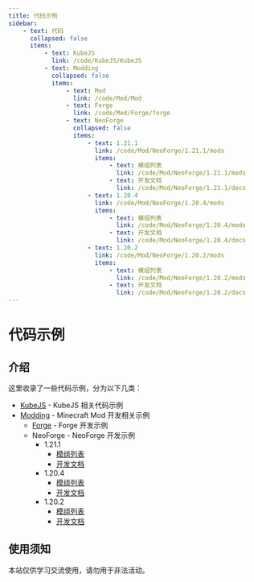 ```yaml
---
title: 代码示例
sidebar:
    - text: 代码
      collapsed: false
      items:
          - text: KubeJS
            link: /code/KubeJS/KubeJS
          - text: Modding
            collapsed: false
            items:
                - text: Mod
                  link: /code/Mod/Mod
                - text: Forge
                  link: /code/Mod/Forge/forge
                - text: NeoForge
                  collapsed: false
                  items:
                      - text: 1.21.1
                        link: /code/Mod/NeoForge/1.21.1/mods
                        items:
                            - text: 模组列表
                              link: /code/Mod/NeoForge/1.21.1/mods
                            - text: 开发文档
                              link: /code/Mod/NeoForge/1.21.1/docs
                      - text: 1.20.4
                        link: /code/Mod/NeoForge/1.20.4/mods
                        items:
                            - text: 模组列表
                              link: /code/Mod/NeoForge/1.20.4/mods
                            - text: 开发文档
                              link: /code/Mod/NeoForge/1.20.4/docs
                      - text: 1.20.2
                        link: /code/Mod/NeoForge/1.20.2/mods
                        items:
                            - text: 模组列表
                              link: /code/Mod/NeoForge/1.20.2/mods
                            - text: 开发文档
                              link: /code/Mod/NeoForge/1.20.2/docs
---
```


# 代码示例

## 介绍

这里收录了一些代码示例，分为以下几类：

-   [KubeJS](/code/KubeJS/KubeJS) - KubeJS 相关代码示例
-   [Modding](/code/Mod/Mod) - Minecraft Mod 开发相关示例
    -   [Forge](/code/Mod/Forge/forge) - Forge 开发示例
    -   NeoForge - NeoForge 开发示例
        -   1.21.1
            -   [模组列表](/code/Mod/NeoForge/1.21.1/mods)
            -   [开发文档](/code/Mod/NeoForge/1.21.1/docs)
        -   1.20.4
            -   [模组列表](/code/Mod/NeoForge/1.20.4/mods)
            -   [开发文档](/code/Mod/NeoForge/1.20.4/docs)
        -   1.20.2
            -   [模组列表](/code/Mod/NeoForge/1.20.2/mods)
            -   [开发文档](/code/Mod/NeoForge/1.20.2/docs)

## 使用须知

本站仅供学习交流使用，请勿用于非法活动。
